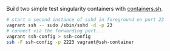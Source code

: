 Build two simple test singularity containers with [containers.sh](containers.sh).

```bash
# start a second instance of sshd in foreground on port 23
vagrant ssh -- sudo /sbin/sshd -d -p 23
# connect via the forwarding port...
vagrant ssh-config > ssh-config
ssh -F ssh-config -p 2223 vagrant@ssh-container
```
